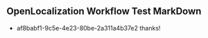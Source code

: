 ## OpenLocalization Workflow Test MarkDown
* af8babf1-9c5e-4e23-80be-2a311a4b37e2 thanks!

<!--HONumber=Jul16_HO4-->


